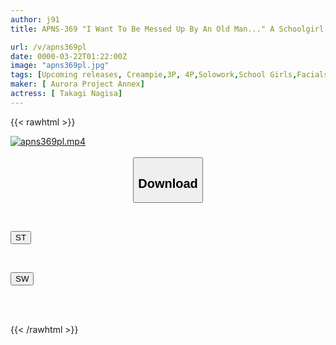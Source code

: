 ```yaml
---
author: j91
title: APNS-369 "I Want To Be Messed Up By An Old Man..." A Schoolgirl With A Fetish For Middle-aged Dicks Is Defiled By Sweaty Old Men And Falls Into Lustful Ecstasy As She Is Gang-raped By Vulgar Old Men... Nagisa Takagi

url: /v/apns369pl
date: 0000-03-22T01:22:00Z
image: "apns369pl.jpg"
tags: [Upcoming releases, Creampie,3P, 4P,Solowork,School Girls,Facials,Drama]
maker: [ Aurora Project Annex]
actress: [ Takagi Nagisa]
---
```



{{< rawhtml >}}

<div class="video" data-videoid="pending_link_2.html">
    <a href="javascript:;">
        <img src="/v/apns369pl/apns369pl.jpg" width="WIDTH" height="HEIGHT" alt="apns369pl.mp4" loading="lazy">
    </a>
</div>

<script type="text/javascript" src="https://j91.asia/asset/on-demand-pend.js"></script>

<br>
  <link rel="stylesheet" href="https://j91.asia/asset/bs5.css">
  
  <center>
  <button class="btn btn-primary" type="button" data-bs-toggle="collapse" data-bs-target=".multi-collapse" aria-expanded="false" aria-controls="multiCollapseExample1 multiCollapseExample2"><h2>Download</h2></button></center>
</p>
<div class="row">
  <div class="col">
    <div class="collapse multi-collapse" id="multiCollapseExample1">
      <div class="card card-body">
	      	      <br>
<div class="buttons">  
<p><a href="https://j91.asia/pending_link_2.html" target="_blank"><button class="btn-hover color-3"><i class="fa fa-download"></i> ST</button></a></p></div>
    </div>
  </div>
</div>
  <div class="col">
    <div class="collapse multi-collapse" id="multiCollapseExample2">
      <div class="card card-body">
	      <br>
<div class="buttons">
<p><a href="https://j91.asia/pending_link_2.html" target="_blank"><button class="btn-hover color-2"><i class="fa fa-download"></i> SW</button></a></p></div>
<br><br>
      </div>
    </div>
  </div>
</div>

{{< /rawhtml >}}